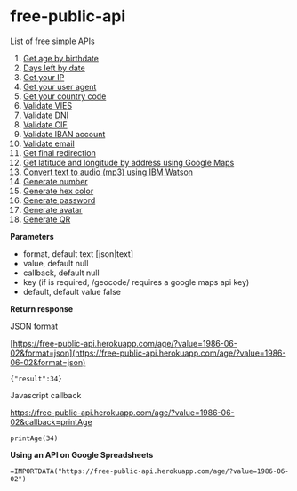# free-public-api
 
List of free simple APIs

1. [Get age by birthdate](https://free-public-api.herokuapp.com/age/?value=1986-06-02)
2. [Days left by date](https://free-public-api.herokuapp.com/days_left/?value=2020-12-31)
3. [Get your IP](https://free-public-api.herokuapp.com/ip/)
4. [Get your user agent](https://free-public-api.herokuapp.com/user_agent/)
5. [Get your country code](https://free-public-api.herokuapp.com/country/)
6. [Validate VIES](https://free-public-api.herokuapp.com/validate_vies/?value=LU20260743)
7. [Validate DNI](https://free-public-api.herokuapp.com/validate_dni/?value=65839957L)
8. [Validate CIF](https://free-public-api.herokuapp.com/validate_cif/?value=A62134341)
9. [Validate IBAN account](https://free-public-api.herokuapp.com/validate_iban/?value=ES6621000418401234567891)
10. [Validate email](https://free-public-api.herokuapp.com/validate_email/?value=account@domain.com)
11. [Get final redirection](https://free-public-api.herokuapp.com/final_redirect/?value=https://t.co/PAzsIQVNhg)
12. [Get latitude and longitude by address using Google Maps](https://free-public-api.herokuapp.com/geocode/?value=calle%20d%27ulla%2017%2C%20torroella%20de%20montgri&key=xxx)
13. [Convert text to audio (mp3) using IBM Watson](https://free-public-api.herokuapp.com/speech/?value=hola&voice=es-ES_EnriqueVoice)
14. [Generate number](https://free-public-api.herokuapp.com/generate_number/?value=50-100)
15. [Generate hex color](https://free-public-api.herokuapp.com/generate_color/)
16. [Generate password](https://free-public-api.herokuapp.com/generate_password/?length=8)
17. [Generate avatar](https://free-public-api.herokuapp.com/generate_avatar/)
18. [Generate QR](https://free-public-api.herokuapp.com/qr/?value=https://github.com/&size=200)

**Parameters**

- format, default text [json|text]
- value, default null
- callback, default null
- key (if is required, /geocode/ requires a google maps api key)
- default, default value false

**Return response**

JSON format

[https://free-public-api.herokuapp.com/age/?value=1986-06-02&format=json](https://free-public-api.herokuapp.com/age/?value=1986-06-02&format=json)

```
{"result":34}
```

Javascript callback

https://free-public-api.herokuapp.com/age/?value=1986-06-02&callback=printAge

```
printAge(34)
```

**Using an API on Google Spreadsheets**
```
=IMPORTDATA("https://free-public-api.herokuapp.com/age/?value=1986-06-02")
```
